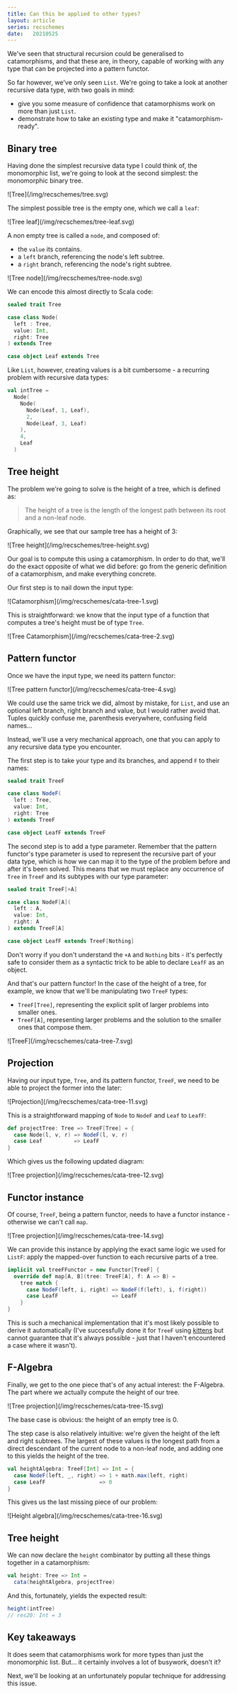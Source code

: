 ```yaml
---
title: Can this be applied to other types?
layout: article
series: recschemes
date:   20210525
---
```


We've seen that structural recursion could be generalised to catamorphisms, and that these are, in theory, capable of working with any type that can be projected into a pattern functor.

So far however, we've only seen `List`. We're going to take a look at another recursive data type, with two goals in mind:
- give you some measure of confidence that catamorphisms work on more than just `List`.
- demonstrate how to take an existing type and make it "catamorphism-ready".

## Binary tree

Having done the simplest recursive data type I could think of, the monomorphic list, we're going to look at the second simplest: the monomorphic binary tree.

<span class="figure">
![Tree](/img/recschemes/tree.svg)
</span>

The simplest possible tree is the empty one, which we call a `leaf`:

<span class="figure">
![Tree leaf](/img/recschemes/tree-leaf.svg)
</span>


A non empty tree is called a `node`, and composed of:
- the `value` its contains.
- a `left` branch, referencing the node's left subtree.
- a `right` branch, referencing the node's right subtree.

<span class="figure">
![Tree node](/img/recschemes/tree-node.svg)
</span>

We can encode this almost directly to Scala code:

```scala
sealed trait Tree

case class Node(
  left : Tree,
  value: Int,
  right: Tree
) extends Tree

case object Leaf extends Tree
```

Like `List`, however, creating values is a bit cumbersome - a recurring problem with recursive data types:

```scala
val intTree =
  Node(
    Node(
      Node(Leaf, 1, Leaf),
      2,
      Node(Leaf, 3, Leaf)
    ),
    4,
    Leaf
  )
```

## Tree height

The problem we're going to solve is the height of a tree, which is defined as:

> The height of a tree is the length of the longest path between its root and a non-leaf node.

Graphically, we see that our sample tree has a height of 3:

<span class="figure">
![Tree height](/img/recschemes/tree-height.svg)
</span>

Our goal is to compute this using a catamorphism. In order to do that, we'll do the exact opposite of what we did before: go from the generic definition of a catamorphism, and make everything concrete.

Our first step is to nail down the input type:

<span class="figure">
![Catamorphism](/img/recschemes/cata-tree-1.svg)
</span>

This is straightforward: we know that the input type of a function that computes a tree's height must be of type `Tree`.

<span class="figure">
![Tree Catamorphism](/img/recschemes/cata-tree-2.svg)
</span>

## Pattern functor

Once we have the input type, we need its pattern functor:

<span class="figure">
![Tree pattern functor](/img/recschemes/cata-tree-4.svg)
</span>

We could use the same trick we did, almost by mistake, for `List`, and use an optional left branch, right branch and value, but I would rather avoid that. Tuples quickly confuse me, parenthesis everywhere, confusing field names...

Instead, we'll use a very mechanical approach, one that you can apply to any recursive data type you encounter.

The first step is to take your type and its branches, and append `F` to their names:

```scala
sealed trait TreeF

case class NodeF(
  left : Tree,
  value: Int,
  right: Tree
) extends TreeF

case object LeafF extends TreeF
```

The second step is to add a type parameter. Remember that the pattern functor's type parameter is used to represent the recursive part of your data type, which is how we can map it to the type of the problem before and after it's been solved. This means that we must replace any occurrence of `Tree` in `TreeF` and its subtypes with our type parameter:

```scala
sealed trait TreeF[+A]

case class NodeF[A](
  left : A,
  value: Int,
  right: A
) extends TreeF[A]

case object LeafF extends TreeF[Nothing]
```

Don't worry if you don't understand the `+A` and `Nothing` bits - it's perfectly safe to consider them as a syntactic trick to be able to declare `LeafF` as an object.

And that's our pattern functor! In the case of the height of a tree, for example, we know that we'll be manipulating two `TreeF` types:
- `TreeF[Tree]`, representing the explicit split of larger problems into smaller ones.
- `TreeF[A]`, representing larger problems and the solution to the smaller ones that compose them.


<span class="figure">
![TreeF](/img/recschemes/cata-tree-7.svg)
</span>

## Projection

Having our input type, `Tree`, and its pattern functor, `TreeF`, we need to be able to project the former into the later:

<span class="figure">
![Projection](/img/recschemes/cata-tree-11.svg)
</span>

This is a straightforward mapping of `Node` to `NodeF` and `Leaf` to `LeafF`:

```scala
def projectTree: Tree => TreeF[Tree] = {
  case Node(l, v, r) => NodeF(l, v, r)
  case Leaf          => LeafF
}
```

Which gives us the following updated diagram:

<span class="figure">
![Tree projection](/img/recschemes/cata-tree-12.svg)
</span>

## Functor instance

Of course, `TreeF`, being a pattern functor, needs to have a functor instance - otherwise we can't call `map`.

<span class="figure">
![Tree projection](/img/recschemes/cata-tree-14.svg)
</span>

We can provide this instance by applying the exact same logic we used for `ListF`: apply the mapped-over function to each recursive parts of a tree.

```scala
implicit val treeFFunctor = new Functor[TreeF] {
  override def map[A, B](tree: TreeF[A], f: A => B) =
    tree match {
      case NodeF(left, i, right) => NodeF(f(left), i, f(right))
      case LeafF                 => LeafF
    }
}
```

This is such a mechanical implementation that it's most likely possible to derive it automatically (I've successfully done it for `TreeF` using [kittens](https://github.com/typelevel/kittens) but cannot guarantee that it's always possible - just that I haven't encountered a case where it wasn't).


## F-Algebra

Finally, we get to the one piece that's of any actual interest: the F-Algebra. The part where we actually compute the height of our tree.

<span class="figure">
![Tree projection](/img/recschemes/cata-tree-15.svg)
</span>

The base case is obvious: the height of an empty tree is 0.

The step case is also relatively intuitive: we're given the height of the left and right subtrees. The largest of these values is the longest path from a direct descendant of the current node to a non-leaf node, and adding one to this yields the height of the tree.


```scala
val heightAlgebra: TreeF[Int] => Int = {
  case NodeF(left, _, right) => 1 + math.max(left, right)
  case LeafF                 => 0
}
```

This gives us the last missing piece of our problem:

<span class="figure">
![Height algebra](/img/recschemes/cata-tree-16.svg)
</span>


## Tree height

We can now declare the `height` combinator by putting all these things together in a catamorphism:

```scala
val height: Tree => Int =
  cata(heightAlgebra, projectTree)
```

And this, fortunately, yields the expected result:

```scala
height(intTree)
// res20: Int = 3
```

## Key takeaways

It does seem that catamorphisms work for more types than just the monomorphic list. But... it certainly involves a lot of busywork, doesn't it?

Next, we'll be looking at an unfortunately popular technique for addressing this issue.
